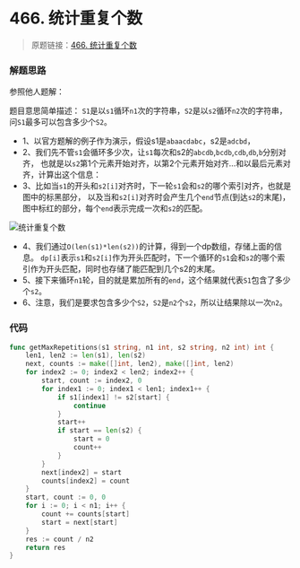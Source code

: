# 466. 统计重复个数

> 原题链接：[466. 统计重复个数](https://leetcode-cn.com/problems/count-the-repetitions/)

### 解题思路
参照他人题解：

题目意思简单描述：
``S1``是以``s1``循环``n1``次的字符串，``S2``是以``s2``循环``n2``次的字符串，问``S1``最多可以包含多少个``S2``。

* 1、以官方题解的例子作为演示，假设s1是``abaacdabc``，s2是``adcbd``，
* 2、我们先不管``s1``会循环多少次，让``s1``每次和s2的``abcdb``,``bcdb``,``cdb``,``db``,``b``分别对齐，
也就是以``s2``第1个元素开始对齐，以第2个元素开始对齐...和以最后元素对齐，计算出这个信息：
* 3、比如当``s1``的开头和``s2[i]``对齐时，下一轮``s1``会和``s2``的哪个索引对齐，也就是图中的标黑部分，
以及当和``s2[i]``对齐时会产生几个``end``节点(到达``s2``的末尾)，图中标红的部分，每个``end``表示完成一次和``s2``的匹配。

![统计重复个数](https://pic.leetcode-cn.com/d37bc7576a43c788c2deeae6cffdbb70799f19eb7c1478f7ac5275eb9f2a3b68-QQ%E6%88%AA%E5%9B%BE20200419215526.jpg)

* 4、我们通过``O(len(s1)*len(s2))``的计算，得到一个dp数组，存储上面的信息。
``dp[i]``表示``s1``和``s2[i]``作为开头匹配时，下一个循环的``s1``会和``s2``的哪个索引作为开头匹配，同时也存储了能匹配到几个s2的末尾。
* 5、接下来循环``n1``轮，目的就是累加所有的``end``，这个结果就代表``S1``包含了多少个``s2``。
* 6、注意，我们是要求包含多少个``S2``，``S2``是``n2``个``s2``，所以让结果除以一次``n2``。

### 代码
```go
func getMaxRepetitions(s1 string, n1 int, s2 string, n2 int) int {
	len1, len2 := len(s1), len(s2)
	next, counts := make([]int, len2), make([]int, len2)
	for index2 := 0; index2 < len2; index2++ {
		start, count := index2, 0
		for index1 := 0; index1 < len1; index1++ {
			if s1[index1] != s2[start] {
				continue
			}
			start++
			if start == len(s2) {
				start = 0
				count++
			}
		}
		next[index2] = start
		counts[index2] = count
	}
	start, count := 0, 0
	for i := 0; i < n1; i++ {
		count += counts[start]
		start = next[start]
	}
	res := count / n2
	return res
}
```
